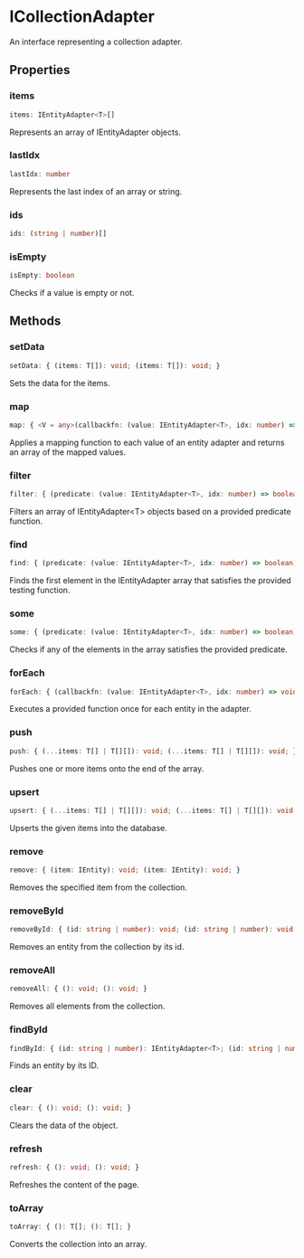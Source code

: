 # ICollectionAdapter

An interface representing a collection adapter.

## Properties

### items

```ts
items: IEntityAdapter<T>[]
```

Represents an array of IEntityAdapter objects.

### lastIdx

```ts
lastIdx: number
```

Represents the last index of an array or string.

### ids

```ts
ids: (string | number)[]
```

### isEmpty

```ts
isEmpty: boolean
```

Checks if a value is empty or not.

## Methods

### setData

```ts
setData: { (items: T[]): void; (items: T[]): void; }
```

Sets the data for the items.

### map

```ts
map: { <V = any>(callbackfn: (value: IEntityAdapter<T>, idx: number) => V): V[]; <V = any>(callbackfn: (value: IEntityAdapter<T>, idx: number) => V): V[]; }
```

Applies a mapping function to each value of an entity adapter and returns an array of the mapped values.

### filter

```ts
filter: { (predicate: (value: IEntityAdapter<T>, idx: number) => boolean): IEntityAdapter<T>[]; (predicate: (value: IEntityAdapter<T>, idx: number) => boolean): IEntityAdapter<...>[]; }
```

Filters an array of IEntityAdapter&lt;T&gt; objects based on a provided predicate function.

### find

```ts
find: { (predicate: (value: IEntityAdapter<T>, idx: number) => boolean): IEntityAdapter<T>; (predicate: (value: IEntityAdapter<T>, idx: number) => boolean): IEntityAdapter<...>; }
```

Finds the first element in the IEntityAdapter array that satisfies the provided testing function.

### some

```ts
some: { (predicate: (value: IEntityAdapter<T>, idx: number) => boolean): boolean; (predicate: (value: IEntityAdapter<T>, idx: number) => boolean): boolean; }
```

Checks if any of the elements in the array satisfies the provided predicate.

### forEach

```ts
forEach: { (callbackfn: (value: IEntityAdapter<T>, idx: number) => void): void; (callbackfn: (value: IEntityAdapter<T>, idx: number) => void): void; }
```

Executes a provided function once for each entity in the adapter.

### push

```ts
push: { (...items: T[] | T[][]): void; (...items: T[] | T[][]): void; }
```

Pushes one or more items onto the end of the array.

### upsert

```ts
upsert: { (...items: T[] | T[][]): void; (...items: T[] | T[][]): void; }
```

Upserts the given items into the database.

### remove

```ts
remove: { (item: IEntity): void; (item: IEntity): void; }
```

Removes the specified item from the collection.

### removeById

```ts
removeById: { (id: string | number): void; (id: string | number): void; }
```

Removes an entity from the collection by its id.

### removeAll

```ts
removeAll: { (): void; (): void; }
```

Removes all elements from the collection.

### findById

```ts
findById: { (id: string | number): IEntityAdapter<T>; (id: string | number): IEntityAdapter<T>; }
```

Finds an entity by its ID.

### clear

```ts
clear: { (): void; (): void; }
```

Clears the data of the object.

### refresh

```ts
refresh: { (): void; (): void; }
```

Refreshes the content of the page.

### toArray

```ts
toArray: { (): T[]; (): T[]; }
```

Converts the collection into an array.
